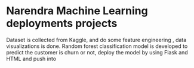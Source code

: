 # Narendra Machine Learning deployments projects

Dataset is collected from Kaggle, and do some feature engineering , data  visualizations is done. Random forest classification model is developed to predict  the customer is churn or not, deploy the model by using Flask and HTML and  push into 
